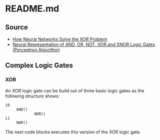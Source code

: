 # README.md

## Source
- [How Neural Networks Solve the XOR Problem](https://towardsdatascience.com/how-neural-networks-solve-the-xor-problem-59763136bdd7)
- [Neural Representation of AND, OR, NOT, XOR and XNOR Logic Gates (Perceptron Algorithm)](https://medium.com/@stanleydukor/neural-representation-of-and-or-not-xor-and-xnor-logic-gates-perceptron-algorithm-b0275375fea1)

## Complex Logic Gates

### XOR

An XOR logic gate can be build out of three basic logic gates as the following structure shows:
```
i0
     AND()
             NOR()
i1
     NOR()
```

The next code blocks executes this version of the XOR logic gate.
